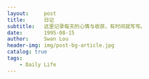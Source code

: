 ```yaml
---
layout:     post
title:      日记
subtitle:   这里记录每天的心情与收获，有时间就写写。
date:       1995-08-15
author:     Swan Lou
header-img: img/post-bg-article.jpg
catalog: true
tags:
    - Daily Life
---
```






